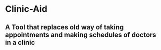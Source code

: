 <h1>Clinic-Aid</h1>
<h2>A Tool that replaces old way of taking appointments and making schedules of doctors in a clinic</h2>
